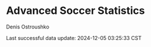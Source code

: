 # Advanced Soccer Statistics
Denis Ostroushko

<!-- gfm -->

Last successful data update: 2024-12-05 03:25:33 CST
